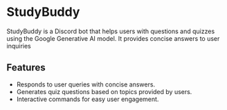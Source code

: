 # StudyBuddy

StudyBuddy is a Discord bot that helps users with questions and quizzes using the Google Generative AI model. It provides concise answers to user inquiries 

## Features

- Responds to user queries with concise answers.
- Generates quiz questions based on topics provided by users.
- Interactive commands for easy user engagement.

